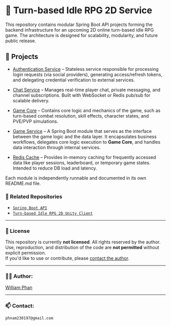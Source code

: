# 🔧 Turn-based Idle RPG 2D Service

This repository contains modular Spring Boot API projects forming the backend infrastructure for an upcoming 2D online turn-based idle RPG game. The architecture is designed for scalability, modularity, and future public release.

## 📁 Projects

- [Authentication Service](./auth-service) – Stateless service responsible for processing login requests (via social providers), generating access/refresh tokens, and delegating credential verification to external services.

- [Chat Service](./chat-service) – Manages real-time player chat, private messaging, and channel subscriptions. Built with WebSocket or Redis pub/sub for scalable delivery.

- [Game Core](./game-core) – Contains core logic and mechanics of the game, such as turn-based combat resolution, skill effects, character states, and PVE/PVP simulations.

- [Game Service](./game-service) – A Spring Boot module that serves as the interface between the game logic and the data layer. It encapsulates business workflows, delegates core logic execution to **Game Core**, and handles data interaction through internal services.

- [Redis Cache](./redis-cache) – Provides in-memory caching for frequently accessed data like player sessions, leaderboard, or temporary game states. Intended to reduce DB load and latency.

Each module is independently runnable and documented in its own README.md file.

### 🔗 Related Repositories
- [`Spring Boot API`](https://github.com/phnam2301/spring-boot-api)
- [`Turn-based Idle RPG 2D Unity Client`](https://github.com/phnam2301/turnbased-irpg-2d-unity-client)

---

### 📝 License

This repository is currently **not licensed**. All rights reserved by the author.  
Use, reproduction, and distribution of the code are **not permitted** without explicit permission.  
If you'd like to use or contribute, please [contact the author](mailto:phnam230197@gmail.com).

---

### 🧑‍💻 Author:
[William Phan](https://github.com/phnam2301)

---

### 📫 Contact:
`phnam230197@gmail.com`

